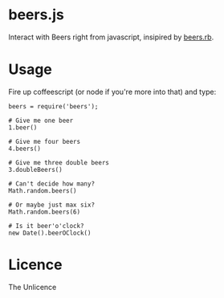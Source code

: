 beers.js
========

Interact with Beers right from javascript, insipired by [beers.rb](https://github.com/mutru/beers).

Usage
=====

Fire up coffeescript (or node if you're more into that) and type:

```
beers = require('beers');

# Give me one beer
1.beer()

# Give me four beers
4.beers()

# Give me three double beers
3.doubleBeers()

# Can't decide how many?
Math.random.beers()

# Or maybe just max six?
Math.random.beers(6)

# Is it beer'o'clock?
new Date().beerOClock()
```

Licence
=======
The Unlicence
